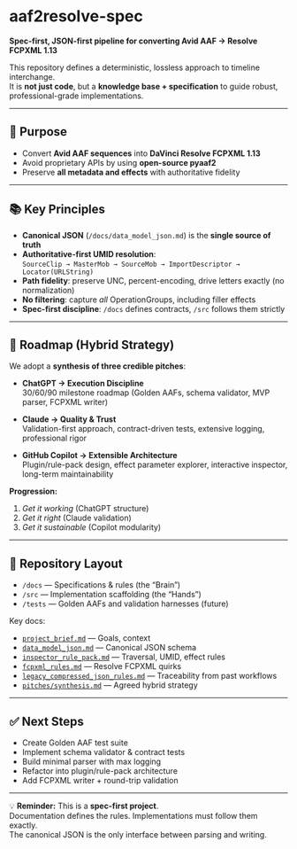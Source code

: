 # aaf2resolve-spec

**Spec-first, JSON-first pipeline for converting Avid AAF → Resolve FCPXML 1.13**

This repository defines a deterministic, lossless approach to timeline interchange.  
It is **not just code**, but a **knowledge base + specification** to guide robust, professional-grade implementations.

---

## 🎯 Purpose
- Convert **Avid AAF sequences** into **DaVinci Resolve FCPXML 1.13**
- Avoid proprietary APIs by using **open-source pyaaf2**
- Preserve **all metadata and effects** with authoritative fidelity

---

## 📚 Key Principles
- **Canonical JSON** (`/docs/data_model_json.md`) is the **single source of truth**
- **Authoritative-first UMID resolution**:  
  `SourceClip → MasterMob → SourceMob → ImportDescriptor → Locator(URLString)`
- **Path fidelity**: preserve UNC, percent-encoding, drive letters exactly (no normalization)
- **No filtering**: capture *all* OperationGroups, including filler effects
- **Spec-first discipline**: `/docs` defines contracts, `/src` follows them strictly

---

## 🧭 Roadmap (Hybrid Strategy)

We adopt a **synthesis of three credible pitches**:

- **ChatGPT → Execution Discipline**  
  30/60/90 milestone roadmap (Golden AAFs, schema validator, MVP parser, FCPXML writer)

- **Claude → Quality & Trust**  
  Validation-first approach, contract-driven tests, extensive logging, professional rigor

- **GitHub Copilot → Extensible Architecture**  
  Plugin/rule-pack design, effect parameter explorer, interactive inspector, long-term maintainability

**Progression:**  
1. *Get it working* (ChatGPT structure)  
2. *Get it right* (Claude validation)  
3. *Get it sustainable* (Copilot modularity)

---

## 📂 Repository Layout
- `/docs` — Specifications & rules (the “Brain”)  
- `/src` — Implementation scaffolding (the “Hands”)  
- `/tests` — Golden AAFs and validation harnesses (future)

Key docs:
- [`project_brief.md`](docs/project_brief.md) — Goals, context
- [`data_model_json.md`](docs/data_model_json.md) — Canonical JSON schema
- [`inspector_rule_pack.md`](docs/inspector_rule_pack.md) — Traversal, UMID, effect rules
- [`fcpxml_rules.md`](docs/fcpxml_rules.md) — Resolve FCPXML quirks
- [`legacy_compressed_json_rules.md`](docs/legacy_compressed_json_rules.md) — Traceability from past workflows
- [`pitches/synthesis.md`](docs/pitches/synthesis.md) — Agreed hybrid strategy

---

## ✅ Next Steps
- Create Golden AAF test suite  
- Implement schema validator & contract tests  
- Build minimal parser with max logging  
- Refactor into plugin/rule-pack architecture  
- Add FCPXML writer + round-trip validation  

---

💡 **Reminder:** This is a **spec-first project**.  
Documentation defines the rules. Implementations must follow them exactly.  
The canonical JSON is the only interface between parsing and writing.  
